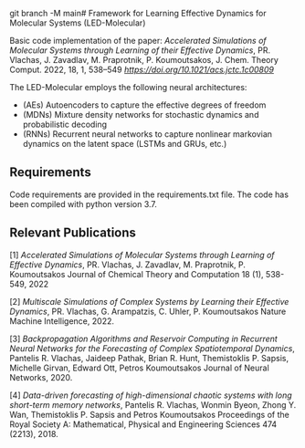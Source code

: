 git branch -M main# Framework for Learning Effective Dynamics for Molecular Systems (LED-Molecular)

Basic code implementation of the paper: *Accelerated Simulations of Molecular Systems through Learning of their Effective Dynamics*, PR. Vlachas, J. Zavadlav, M. Praprotnik, P. Koumoutsakos, J. Chem. Theory Comput. 2022, 18, 1, 538–549 *https://doi.org/10.1021/acs.jctc.1c00809*

The LED-Molecular employs the following neural architectures:
- (AEs) Autoencoders to capture the effective degrees of freedom
- (MDNs) Mixture density networks for stochastic dynamics and probabilistic decoding
- (RNNs) Recurrent neural networks to capture nonlinear markovian dynamics on the latent space (LSTMs and GRUs, etc.)

## Requirements

Code requirements are provided in the requirements.txt file.
The code has been compiled with python version 3.7.

## Relevant Publications

[1] *Accelerated Simulations of Molecular Systems through Learning of Effective Dynamics*, PR. Vlachas, J. Zavadlav, M. Praprotnik, P. Koumoutsakos
Journal of Chemical Theory and Computation 18 (1), 538-549, 2022

[2] *Multiscale Simulations of Complex Systems by Learning their Effective Dynamics*, PR. Vlachas, G. Arampatzis, C. Uhler, P. Koumoutsakos
Nature Machine Intelligence, 2022.

[3] *Backpropagation Algorithms and Reservoir Computing in Recurrent Neural Networks for the Forecasting of Complex Spatiotemporal Dynamics*, Pantelis R. Vlachas, Jaideep Pathak, Brian R. Hunt, Themistoklis P. Sapsis, Michelle Girvan, Edward Ott, Petros Koumoutsakos
Journal of Neural Networks, 2020.

[4] *Data-driven forecasting of high-dimensional chaotic systems with long short-term memory networks*, Pantelis R. Vlachas, Wonmin Byeon, Zhong Y. Wan, Themistoklis P. Sapsis and Petros Koumoutsakos
Proceedings of the Royal Society A: Mathematical, Physical and Engineering Sciences 474 (2213), 2018.

